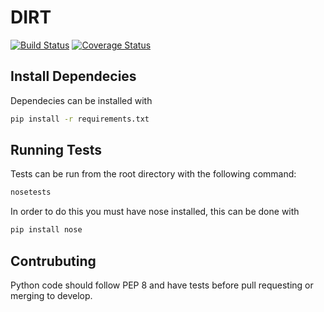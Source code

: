 DIRT
====
[![Build Status](https://travis-ci.org/gnarph/DIRT.svg?branch=master)](https://travis-ci.org/gnarph/DIRT) [![Coverage Status](https://coveralls.io/repos/gnarph/DIRT/badge.png?branch=develop)](https://coveralls.io/r/gnarph/DIRT?branch=develop)

Install Dependecies
-------------------
Dependecies can be installed with
```bash
pip install -r requirements.txt
```

Running Tests
-------------
Tests can be run from the root directory with the following command:
```bash
nosetests
```

In order to do this you must have nose installed, this can be done with
```bash
pip install nose
```

Contrubuting
------------
Python code should follow PEP 8 and have tests before pull requesting or merging to develop.
